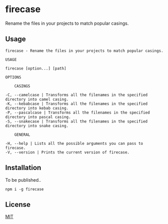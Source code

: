 # firecase
Rename the files in your projects to match popular casings.

## Usage

```
firecase - Rename the files in your projects to match popular casings.

USAGE

firecase [option...] [path]

OPTIONS

    CASINGS

-C, --camelcase | Transforms all the filenames in the specified directory into camel casing.
-K, --kebabcase | Transforms all the filenames in the specified directory into kebab casing.
-P, --pascalcase | Transforms all the filenames in the specified directory into pascal casing. 
-S, --snakecase | Transforms all the filenames in the specified directory into snake casing.

    GENERAL

-H, --help | Lists all the possible arguments you can pass to firecase.
-V, --version | Prints the current version of firecase. 
```

## Installation
To be published..

```
npm i -g firecase
```

## License
[MIT](LICENSE)
